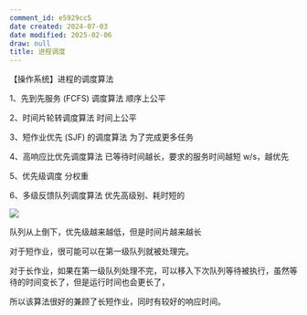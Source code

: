 ```yaml
---
comment_id: e5929cc5
date created: 2024-07-03
date modified: 2025-02-06
draw: null
title: 进程调度
---
```

【操作系统】进程的调度算法

1、先到先服务 (FCFS) 调度算法 顺序上公平

2、时间⽚轮转调度算法 时间上公平

3、短作业优先 (SJF) 的调度算法 为了完成更多任务

4、⾼响应⽐优先调度算法 已等待时间越⻓，要求的服务时间越短 w/s，越优先

5、优先级调度 分权重

6、多级反馈队列调度算法 优先高级别、耗时短的

![](https://cdn-a.markji.com/files/6337bb8be718e5ceafc65b2b_hd.png?e=1719999938964&token=xX63b9jqTlDOcGmctt5K9254rV0LG8hS9BmDeFBy:bkeZ7tbvGmRJyoQ9hmaTngtDqnU=)

队列从上倒下，优先级越来越低，但是时间片越来越长

对于短作业，很可能可以在第⼀级队列就被处理完。

对于⻓作业，如果在第⼀级队列处理不完，可以移⼊下次队列等待被执⾏，虽然等待的时间变⻓了，但是运⾏时间也会更⻓了，

所以该算法很好的兼顾了⻓短作业，同时有较好的响应时间。
